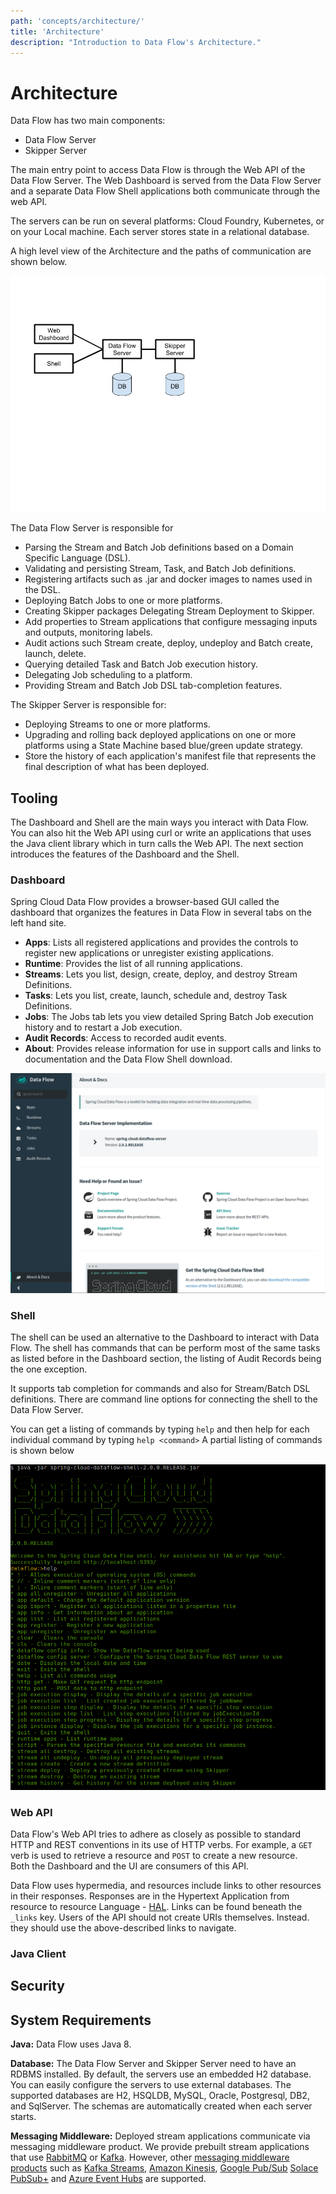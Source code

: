 ```yaml
---
path: 'concepts/architecture/'
title: 'Architecture'
description: "Introduction to Data Flow's Architecture."
---
```


# Architecture

Data Flow has two main components:

- Data Flow Server
- Skipper Server

The main entry point to access Data Flow is through the Web API of the Data Flow Server.
The Web Dashboard is served from the Data Flow Server and a separate Data Flow Shell applications both communicate through the web API.

The servers can be run on several platforms: Cloud Foundry, Kubernetes, or on your Local machine.
Each server stores state in a relational database.

A high level view of the Architecture and the paths of communication are shown below.

![Spring Cloud Data Flow Architecture Overview](images/architecture-overview.png)

The Data Flow Server is responsible for

- Parsing the Stream and Batch Job definitions based on a Domain Specific Language (DSL).
- Validating and persisting Stream, Task, and Batch Job definitions.
- Registering artifacts such as .jar and docker images to names used in the DSL.
- Deploying Batch Jobs to one or more platforms.
- Creating Skipper packages Delegating Stream Deployment to Skipper.
- Add properties to Stream applications that configure messaging inputs and outputs, monitoring labels.
- Audit actions such Stream create, deploy, undeploy and Batch create, launch, delete.
- Querying detailed Task and Batch Job execution history.
- Delegating Job scheduling to a platform.
- Providing Stream and Batch Job DSL tab-completion features.

The Skipper Server is responsible for:

- Deploying Streams to one or more platforms.
- Upgrading and rolling back deployed applications on one or more platforms using a State Machine based blue/green update strategy.
- Store the history of each application's manifest file that represents the final description of what has been deployed.

## Tooling

The Dashboard and Shell are the main ways you interact with Data Flow.
You can also hit the Web API using curl or write an applications that uses the Java client library which in turn calls the Web API.
The next section introduces the features of the Dashboard and the Shell.

### Dashboard

Spring Cloud Data Flow provides a browser-based GUI called the dashboard that organizes the features in Data Flow in several tabs on the left hand site.

- **Apps**: Lists all registered applications and provides the controls to register new applications or unregister existing applications.
- **Runtime**: Provides the list of all running applications.
- **Streams**: Lets you list, design, create, deploy, and destroy Stream Definitions.
- **Tasks**: Lets you list, create, launch, schedule and, destroy Task Definitions.
- **Jobs**: The Jobs tab lets you view detailed Spring Batch Job execution history and to restart a Job execution.
- **Audit Records**: Access to recorded audit events.
- **About**: Provides release information for use in support calls and links to documentation and the Data Flow Shell download.

![Data Flow Dashboard About Tag](images/ui-about-tab.png)

### Shell

The shell can be used an alternative to the Dashboard to interact with Data Flow.
The shell has commands that can be perform most of the same tasks as listed before in the Dashboard section, the listing of Audit Records being the one exception.

It supports tab completion for commands and also for Stream/Batch DSL definitions. There are command line options for connecting the shell to the Data Flow Server.

You can get a listing of commands by typing `help` and then help for each individual command by typing `help <command>`
A partial listing of commands is shown below

![Data Flow Shell](images/shell-help.png)

### Web API

Data Flow's Web API tries to adhere as closely as possible to standard HTTP and REST conventions in its use of HTTP verbs.
For example, a `GET` verb is used to retrieve a resource and `POST` to create a new resource.  
Both the Dashboard and the UI are consumers of this API.

Data Flow uses hypermedia, and resources include links to other resources in their responses. Responses are in the Hypertext Application from resource to resource Language - [HAL](http://stateless.co/hal_specification.html). Links can be found beneath the `_links` key. Users of the API should not create URIs themselves. Instead. they should use the above-described links to navigate.

### Java Client

## Security

## System Requirements

**Java:** Data Flow uses Java 8.

**Database:** The Data Flow Server and Skipper Server need to have an RDBMS installed.
By default, the servers use an embedded H2 database.
You can easily configure the servers to use external databases.
The supported databases are H2, HSQLDB, MySQL, Oracle, Postgresql, DB2, and SqlServer.
The schemas are automatically created when each server starts.

**Messaging Middleware:** Deployed stream applications communicate via messaging middleware
product.
We provide prebuilt stream applications that use [RabbitMQ](https://www.rabbitmq.com) or
[Kafka](https://kafka.apache.org).
However, other [messaging middleware products](https://cloud.spring.io/spring-cloud-stream/#binder-implementations)
such as
[Kafka Streams](https://kafka.apache.org/documentation/streams/),
[Amazon Kinesis](https://aws.amazon.com/kinesis/),
[Google Pub/Sub](https://cloud.google.com/pubsub/docs/)
[Solace PubSub+](https://solace.com/software/)
and
[Azure Event Hubs](https://azure.microsoft.com/en-us/services/event-hubs/)
are supported.
